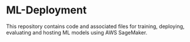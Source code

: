 # ML-Deployment


This repository contains code and associated files for training, deploying, evaluating and hosting ML models using AWS SageMaker. 
